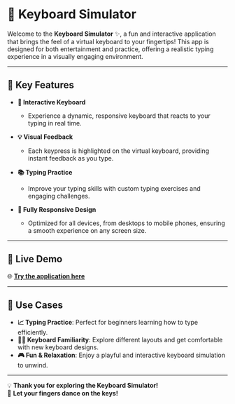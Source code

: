 # 🎹 Keyboard Simulator  

Welcome to the **Keyboard Simulator** ✨, a fun and interactive application that brings the feel of a virtual keyboard to your fingertips! This app is designed for both entertainment and practice, offering a realistic typing experience in a visually engaging environment.  

---

## 🔑 Key Features  

- **🎯 Interactive Keyboard**  
  - Experience a dynamic, responsive keyboard that reacts to your typing in real time.  

- **💡 Visual Feedback**  
  - Each keypress is highlighted on the virtual keyboard, providing instant feedback as you type.  

- **📚 Typing Practice**  
  - Improve your typing skills with custom typing exercises and engaging challenges.  

- **📱 Fully Responsive Design**  
  - Optimized for all devices, from desktops to mobile phones, ensuring a smooth experience on any screen size.  


---

## 🚀 Live Demo  

🌐 **[Try the application here](https://mahmoudnazmy.github.io/keyboard-simulator/)**  

---

## 🌟 Use Cases  

- **📈 Typing Practice**: Perfect for beginners learning how to type efficiently.  
- **🧑‍💻 Keyboard Familiarity**: Explore different layouts and get comfortable with new keyboard designs.  
- **🎮 Fun & Relaxation**: Enjoy a playful and interactive keyboard simulation to unwind.  

---

💡 **Thank you for exploring the Keyboard Simulator!**  
🎹 **Let your fingers dance on the keys!**  
